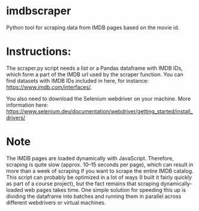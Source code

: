# imdbscraper
Python tool for scraping data from IMDB pages based on the movie id.

# Instructions:
The scraper.py script needs a list or a Pandas dataframe with IMDB IDs, which form a part of the IMDB url used by the scraper function. You can find datasets with IMDB IDs included in here, for instance: https://www.imdb.com/interfaces/.

You also need to download the Selenium webdriver on your machine. More information here: https://www.selenium.dev/documentation/webdriver/getting_started/install_drivers/

# Note
The IMDB pages are loaded dynamically with JavaScript. Therefore, scraping is quite slow (approx. 10–15 seconds per page), which can result in more than a week of scraping if you want to scrape the entire IMDB catalog. This script can probably be optimized in a lot of ways (I built it fairly quickly as part of a course project), but the fact remains that scraping dynamically-loaded web pages takes time. One simple solution for speeding this up is dividing the dataframe into batches and running them in parallel across different webdrivers or virtual machines.


